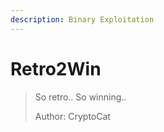 ```yaml
---
description: Binary Exploitation
---
```


# Retro2Win

> So retro.. So winning..
>
> Author: CryptoCat


